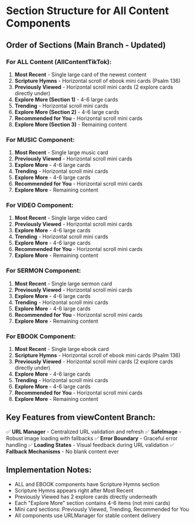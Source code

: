 # Section Structure for All Content Components

## Order of Sections (Main Branch - Updated)

### For ALL Content (AllContentTikTok):
1. **Most Recent** - Single large card of the newest content
2. **Scripture Hymns** - Horizontal scroll of ebook mini cards (Psalm 136)
3. **Previously Viewed** - Horizontal scroll mini cards (2 explore cards directly under)
4. **Explore More (Section 1)** - 4-6 large cards
5. **Trending** - Horizontal scroll mini cards 
6. **Explore More (Section 2)** - 4-6 large cards
7. **Recommended for You** - Horizontal scroll mini cards
8. **Explore More (Section 3)** - Remaining content

### For MUSIC Component:
1. **Most Recent** - Single large music card
2. **Previously Viewed** - Horizontal scroll mini cards
3. **Explore More** - 4-6 large cards
4. **Trending** - Horizontal scroll mini cards
5. **Explore More** - 4-6 large cards
6. **Recommended for You** - Horizontal scroll mini cards
7. **Explore More** - Remaining content

### For VIDEO Component:
1. **Most Recent** - Single large video card
2. **Previously Viewed** - Horizontal scroll mini cards
3. **Explore More** - 4-6 large cards
4. **Trending** - Horizontal scroll mini cards
5. **Explore More** - 4-6 large cards
6. **Recommended for You** - Horizontal scroll mini cards
7. **Explore More** - Remaining content

### For SERMON Component:
1. **Most Recent** - Single large sermon card
2. **Previously Viewed** - Horizontal scroll mini cards
3. **Explore More** - 4-6 large cards
4. **Trending** - Horizontal scroll mini cards
5. **Explore More** - 4-6 large cards
6. **Recommended for You** - Horizontal scroll mini cards
7. **Explore More** - Remaining content

### For EBOOK Component:
1. **Most Recent** - Single large ebook card
2. **Scripture Hymns** - Horizontal scroll of ebook mini cards (Psalm 136)
3. **Previously Viewed** - Horizontal scroll mini cards (2 explore cards directly under)
4. **Explore More** - 4-6 large cards
5. **Trending** - Horizontal scroll mini cards
6. **Explore More** - 4-6 large cards
7. **Recommended for You** - Horizontal scroll mini cards
8. **Explore More** - Remaining content

## Key Features from viewContent Branch:

✅ **URL Manager** - Centralized URL validation and refresh
✅ **SafeImage** - Robust image loading with fallbacks
✅ **Error Boundary** - Graceful error handling
✅ **Loading States** - Visual feedback during URL validation
✅ **Fallback Mechanisms** - No blank content ever

## Implementation Notes:

- ALL and EBOOK components have Scripture Hymns section
- Scripture Hymns appears right after Most Recent
- Previously Viewed has 2 explore cards directly underneath
- Each "Explore More" section contains 4-6 items (not mini cards)
- Mini card sections: Previously Viewed, Trending, Recommended for You
- All components use URLManager for stable content delivery
